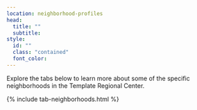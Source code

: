 ```yaml
---
location: neighborhood-profiles
head:
  title: ""
  subtitle:
style:
  id: ""
  class: "contained"
  font_color:
---
```

<div class="">
<p>Explore the tabs below to learn more about some of the specific neighborhoods in the Template Regional Center.</p>

{% include tab-neighborhoods.html %}
</div>
